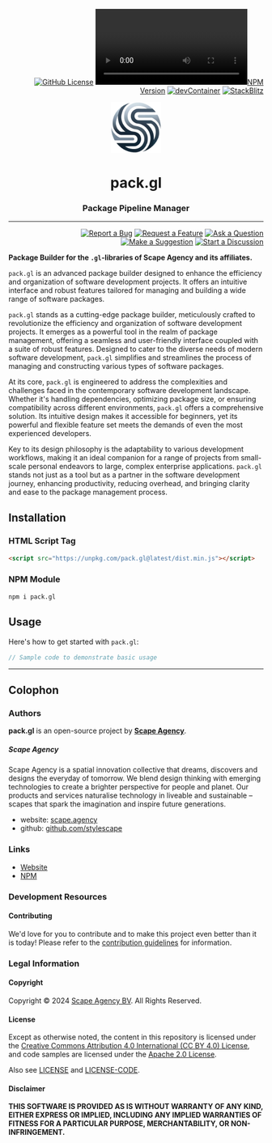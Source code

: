 <div align="right">

[![GitHub License](https://img.shields.io/github/license/stylescape/pack.gl?style=flat-square&logo=readthedocs&logoColor=FFFFFF&label=&labelColor=%23#505F6E&color=%23#505F6E&link=LICENSE)](https://github.com/stylescape/pack.gl/blob/main/LICENSE)
[![NPM Version](https://img.shields.io/npm/v/pack.gl?style=flat-square&logo=npm&logoColor=FFFFFF&label=NPM&labelColor=505f6e&color=505f6e&link=https%3A%2F%2Fwww.npmjs.com%2Fpackage%2Fpack.gl)](https://www.npmjs.com/package/pack.gl)
[![devContainer](https://img.shields.io/badge/devContainer-23#505F6E?style=flat-square&logo=Docker&logoColor=%23FFFFFF&labelColor=%23#505F6E&color=%23#505F6E)](https://vscode.dev/redirect?url=vscode://ms-vscode-remote.remote-containers/cloneInVolume?url=https://github.com/stylescape/pack.gl)
[![StackBlitz](https://img.shields.io/badge/StackBlitz-23#505F6E?style=flat-square&logo=StackBlitz&logoColor=%23FFFFFF&labelColor=%23#505F6E&color=%23#505F6E)](https://stackblitz.com/github/stylescape/pack.gl/tree/main?file=src%2Findex.html)


</div>

<p align="center">
    <img src="https://raw.githubusercontent.com/stylescape/brand/master/src/logo/logo-transparant.png" width="20%" height="20%" alt="Stylescape Logo">
</p>
<h1 align="center" style='border-bottom: none;'>pack.gl</h1>
<h3 align="center">Package Pipeline Manager</h3>

---

<div align="right">

[![Report a Bug](https://img.shields.io/badge/Report%20a%20Bug-GitHub?style=flat-square&&logoColor=%23FFFFFF&color=%23E1E4E5)](https://github.com/stylescape/pack.gl/issues/new?assignees=&labels=Needs%3A+Triage+%3Amag%3A%2Ctype%3Abug-suspected&projects=&template=bug_report.yml)
[![Request a Feature](https://img.shields.io/badge/Request%20a%20Feature-GitHub?style=flat-square&&logoColor=%23FFFFFF&color=%23E1E4E5)](https://github.com/stylescape/pack.gl/issues/new?assignees=&labels=Needs%3A+Triage+%3Amag%3A%2Ctype%3Abug-suspected&projects=&template=feature_request.yml)
[![Ask a Question](https://img.shields.io/badge/Ask%20a%20Question-GitHub?style=flat-square&&logoColor=%23FFFFFF&color=%23E1E4E5)](https://github.com/stylescape/pack.gl/issues/new?assignees=&labels=Needs%3A+Triage+%3Amag%3A%2Ctype%3Abug-suspected&projects=&template=question.yml)
[![Make a Suggestion](https://img.shields.io/badge/Make%20a%20Suggestion-GitHub?style=flat-square&&logoColor=%23FFFFFF&color=%23E1E4E5)](https://github.com/stylescape/pack.gl/issues/new?assignees=&labels=Needs%3A+Triage+%3Amag%3A%2Ctype%3Abug-suspected&projects=&template=suggestion.yml)
[![Start a Discussion](https://img.shields.io/badge/Start%20a%20Discussion-GitHub?style=flat-square&&logoColor=%23FFFFFF&color=%23E1E4E5)](https://github.com/stylescape/pack.gl/issues/new?assignees=&labels=Needs%3A+Triage+%3Amag%3A%2Ctype%3Abug-suspected&projects=&template=discussion.yml)

</div>

**Package Builder for the `.gl`-libraries of Scape Agency and its affiliates.**

`pack.gl` is an advanced package builder designed to enhance the efficiency and organization of software development projects. It offers an intuitive interface and robust features tailored for managing and building a wide range of software packages.

`pack.gl` stands as a cutting-edge package builder, meticulously crafted to revolutionize the efficiency and organization of software development projects. It emerges as a powerful tool in the realm of package management, offering a seamless and user-friendly interface coupled with a suite of robust features. Designed to cater to the diverse needs of modern software development, `pack.gl` simplifies and streamlines the process of managing and constructing various types of software packages.

At its core, `pack.gl` is engineered to address the complexities and challenges faced in the contemporary software development landscape. Whether it's handling dependencies, optimizing package size, or ensuring compatibility across different environments, `pack.gl` offers a comprehensive solution. Its intuitive design makes it accessible for beginners, yet its powerful and flexible feature set meets the demands of even the most experienced developers.

Key to its design philosophy is the adaptability to various development workflows, making it an ideal companion for a range of projects from small-scale personal endeavors to large, complex enterprise applications. `pack.gl` stands not just as a tool but as a partner in the software development journey, enhancing productivity, reducing overhead, and bringing clarity and ease to the package management process.

## Installation

### HTML Script Tag

``` html
<script src="https://unpkg.com/pack.gl@latest/dist.min.js"></script>
```

### NPM Module

``` bash
npm i pack.gl
```

## Usage

Here's how to get started with `pack.gl`:

``` javascript
// Sample code to demonstrate basic usage
```

---

## Colophon

### Authors

**pack.gl** is an open-source project by **[Scape Agency](https://www.scape.agency "Scape Agency website")**.

##### Scape Agency

Scape Agency is a spatial innovation collective that dreams, discovers and designs the everyday of tomorrow. We blend design thinking with emerging technologies to create a brighter perspective for people and planet. Our products and services naturalise technology in liveable and sustainable –scapes that spark the imagination and inspire future generations.

- website: [scape.agency](https://www.scape.agency "Scape Agency website")
- github: [github.com/stylescape](https://github.com/stylescape "Scape Agency GitHub")

### Links

- [Website](https://www.pack.gl)
- [NPM](https://www.npmjs.com/package/pack.gl)


### Development Resources

#### Contributing

We'd love for you to contribute and to make this project even better than it is today!
Please refer to the [contribution guidelines](.github/CONTRIBUTING.md) for information.

### Legal Information

#### Copyright

Copyright &copy; 2024 [Scape Agency BV](https://www.scape.agency/ "Scape Agency website"). All Rights Reserved.

#### License

Except as otherwise noted, the content in this repository is licensed under the
[Creative Commons Attribution 4.0 International (CC BY 4.0) License](https://creativecommons.org/licenses/by/4.0/), and
code samples are licensed under the [Apache 2.0 License](http://www.apache.org/licenses/LICENSE-2.0).

Also see [LICENSE](https://github.com/stylescape/community/blob/master/src/LICENSE) and [LICENSE-CODE](https://github.com/stylescape/community/blob/master/src/LICENSE-CODE).

#### Disclaimer

**THIS SOFTWARE IS PROVIDED AS IS WITHOUT WARRANTY OF ANY KIND, EITHER EXPRESS OR IMPLIED, INCLUDING ANY IMPLIED WARRANTIES OF FITNESS FOR A PARTICULAR PURPOSE, MERCHANTABILITY, OR NON-INFRINGEMENT.**
